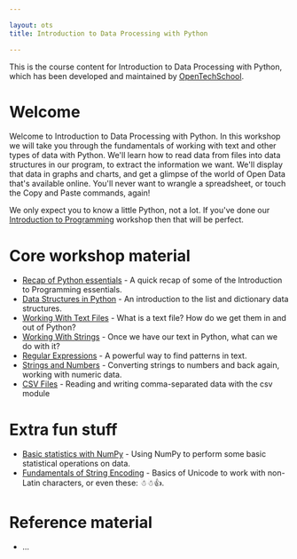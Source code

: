 ```yaml
---

layout: ots
title: Introduction to Data Processing with Python

---
```


This is the course content for Introduction to Data Processing with Python, which has been developed and maintained by [OpenTechSchool](http://www.opentechschool.org).

# Welcome

Welcome to Introduction to Data Processing with Python. In this workshop we will take you through the fundamentals of working with text and other types of data with Python. We'll learn how to read data from files into data structures in our program, to extract the information we want. We'll display that data in graphs and charts, and get a glimpse of the world of Open Data that's available online. You'll never want to wrangle a spreadsheet, or touch the Copy and Paste commands, again!

We only expect you to know a little Python, not a lot. If you've done our [Introduction to Programming](http://opentechschool.github.com/python-beginners/en/index.html) workshop then that will be perfect.

# Core workshop material

* [Recap of Python essentials](core/recap.html) - A quick recap of some of the Introduction to Programming essentials.
* [Data Structures in Python](core/data.html) - An introduction to the list and dictionary data structures.
* [Working With Text Files](core/text-files.html) - What is a text file? How do we get them in and out of Python?
* [Working With Strings](core/strings.html) - Once we have our text in Python, what can we do with it?
* [Regular Expressions](core/regex.html) - A powerful way to find patterns in text.
* [Strings and Numbers](core/numbers.html) - Converting strings to numbers and back again, working with numeric data.
* [CSV Files](core/csv.html) - Reading and writing comma-separated data with the csv module

# Extra fun stuff

* [Basic statistics with NumPy](extras/numpy.html) - Using NumPy to perform some basic statistical operations on data.
* [Fundamentals of String Encoding](extras/encoding.html) - Basics of Unicode to work with non-Latin characters, or even these: ☃☃👍.

# Reference material

* ...
